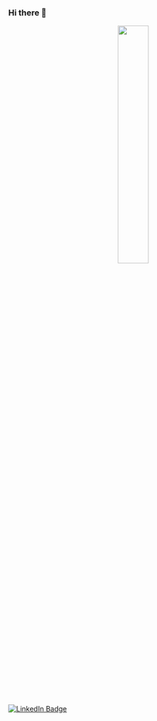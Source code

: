 ### Hi there 👋

<div id="header" align="center">
  <img src="https://media1.giphy.com/media/QuDgW7dXQfCZiWVXD4/giphy.gif" width="35%"/>
</div>

<div id="badges">
  <a href="https://www.linkedin.com/in/albagutierrezpedemonte">
  <img src="https://img.shields.io/badge/LinkedIn-blue?logo=linkedin&logoColor=white&style=for-the-badge" alt="LinkedIn Badge"/></a>
  <img src="https://komarev.com/ghpvc/?username=albaguti&style=flat-square&color=blue" alt=""/>
</div>
<!--
**albaguti/albaguti** is a ✨ _special_ ✨ repository because its `README.md` (this file) appears on your GitHub profile.

Here are some ideas to get you started:

- 🔭 I’m currently working on ...
- 🌱 I’m currently learning ...
- 👯 I’m looking to collaborate on ...
- 🤔 I’m looking for help with ...
- 💬 Ask me about ...
- 📫 How to reach me: ...
- 😄 Pronouns: ...
- ⚡ Fun fact: ...
-->
